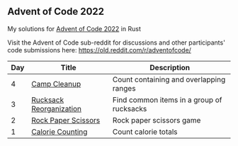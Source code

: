 ## Advent of Code 2022

My solutions for [Advent of Code 2022](http://adventofcode.com/2022) in Rust

Visit the Advent of Code sub-reddit for discussions and other participants' code submissions here: https://old.reddit.com/r/adventofcode/

| Day | Title                                           | Description                                  |
| --- | ----------------------------------------------- | -------------------------------------------- |
| 4   | [Camp Cleanup](./day_04/src/main.rs)            | Count containing and overlapping ranges      |
| 3   | [Rucksack Reorganization](./day_03/src/main.rs) | Find common items in a group of rucksacks    |
| 2   | [Rock Paper Scissors](./day_02/src/main.rs)     | Rock paper scissors game                     |
| 1   | [Calorie Counting](./day_01/src/main.rs)        | Count calorie totals                         |
